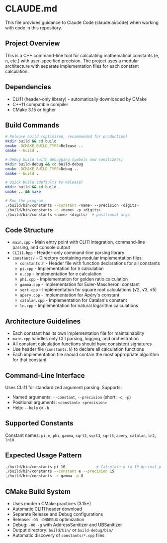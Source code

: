 # CLAUDE.md

This file provides guidance to Claude Code (claude.ai/code) when working with code in this repository.

## Project Overview

This is a C++ command-line tool for calculating mathematical constants (e, π, etc.) with user-specified precision. The project uses a modular architecture with separate implementation files for each constant calculation.

## Dependencies

- CLI11 (header-only library) - automatically downloaded by CMake
- C++11 compatible compiler
- CMake 3.15 or higher

## Build Commands

```bash
# Release build (optimized, recommended for production)
mkdir build && cd build
cmake -DCMAKE_BUILD_TYPE=Release ..
cmake --build .

# Debug build (with debugging symbols and sanitizers)
mkdir build-debug && cd build-debug
cmake -DCMAKE_BUILD_TYPE=Debug ..
cmake --build .

# Quick build (defaults to Release)
mkdir build && cd build
cmake .. && make

# Run the program
./build/bin/constants --constant <name> --precision <digits>
./build/bin/constants -c <name> -p <digits>
./build/bin/constants <name> <digits>  # positional args
```

## Code Structure

- `main.cpp` - Main entry point with CLI11 integration, command-line parsing, and console output
- `CLI11.hpp` - Header-only command-line parsing library
- `constants/` - Directory containing modular implementation files:
  - `constants.h` - Header file with function declarations for all constants
  - `pi.cpp` - Implementation for π calculation
  - `e.cpp` - Implementation for e calculation
  - `phi.cpp` - Implementation for golden ratio calculation
  - `gamma.cpp` - Implementation for Euler-Mascheroni constant
  - `sqrt.cpp` - Implementation for square root calculations (√2, √3, √5)
  - `apery.cpp` - Implementation for Apéry's constant
  - `catalan.cpp` - Implementation for Catalan's constant
  - `ln.cpp` - Implementation for natural logarithm calculations

## Architecture Guidelines

- Each constant has its own implementation file for maintainability
- `main.cpp` handles only CLI parsing, logging, and orchestration
- All constant calculation functions should have consistent signatures
- Use header file (`constants.h`) to declare all calculation functions
- Each implementation file should contain the most appropriate algorithm for that constant

## Command-Line Interface

Uses CLI11 for standardized argument parsing. Supports:
- Named arguments: `--constant`, `--precision` (short: `-c`, `-p`)
- Positional arguments: `<constant> <precision>`
- Help: `--help` or `-h`

## Supported Constants

Constant names: `pi`, `e`, `phi`, `gamma`, `sqrt2`, `sqrt3`, `sqrt5`, `apery`, `catalan`, `ln2`, `ln10`

## Expected Usage Pattern

```bash
./build/bin/constants pi 10              # Calculate π to 10 decimal places
./build/bin/constants --constant e --precision 15
./build/bin/constants -c gamma -p 8
```

## CMake Build System

- Uses modern CMake practices (3.15+)
- Automatic CLI11 header download
- Separate Release and Debug configurations
- Release: `-O3 -DNDEBUG` optimization
- Debug: `-O0 -g` with AddressSanitizer and UBSanitizer
- Output directory: `build/bin/` or `build-debug/bin/`
- Automatic discovery of `constants/*.cpp` files